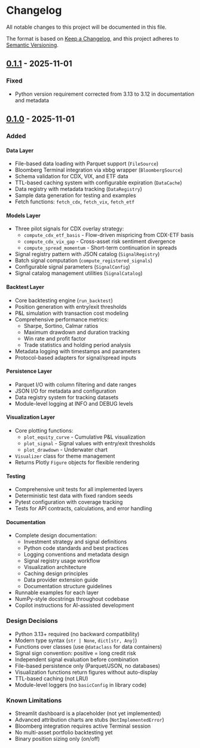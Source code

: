 # Changelog

All notable changes to this project will be documented in this file.

The format is based on [Keep a Changelog](https://keepachangelog.com/en/1.0.0/),
and this project adheres to [Semantic Versioning](https://semver.org/spec/v2.0.0.html).

## [0.1.1] - 2025-11-01

### Fixed
- Python version requirement corrected from 3.13 to 3.12 in documentation and metadata

## [0.1.0] - 2025-11-01

### Added

#### Data Layer
- File-based data loading with Parquet support (`FileSource`)
- Bloomberg Terminal integration via xbbg wrapper (`BloombergSource`)
- Schema validation for CDX, VIX, and ETF data
- TTL-based caching system with configurable expiration (`DataCache`)
- Data registry with metadata tracking (`DataRegistry`)
- Sample data generation for testing and examples
- Fetch functions: `fetch_cdx`, `fetch_vix`, `fetch_etf`

#### Models Layer
- Three pilot signals for CDX overlay strategy:
  - `compute_cdx_etf_basis` - Flow-driven mispricing from CDX-ETF basis
  - `compute_cdx_vix_gap` - Cross-asset risk sentiment divergence
  - `compute_spread_momentum` - Short-term continuation in spreads
- Signal registry pattern with JSON catalog (`SignalRegistry`)
- Batch signal computation (`compute_registered_signals`)
- Configurable signal parameters (`SignalConfig`)
- Signal catalog management utilities (`SignalCatalog`)

#### Backtest Layer
- Core backtesting engine (`run_backtest`)
- Position generation with entry/exit thresholds
- P&L simulation with transaction cost modeling
- Comprehensive performance metrics:
  - Sharpe, Sortino, Calmar ratios
  - Maximum drawdown and duration tracking
  - Win rate and profit factor
  - Trade statistics and holding period analysis
- Metadata logging with timestamps and parameters
- Protocol-based adapters for signal/spread inputs

#### Persistence Layer
- Parquet I/O with column filtering and date ranges
- JSON I/O for metadata and configuration
- Data registry system for tracking datasets
- Module-level logging at INFO and DEBUG levels

#### Visualization Layer
- Core plotting functions:
  - `plot_equity_curve` - Cumulative P&L visualization
  - `plot_signal` - Signal values with entry/exit thresholds
  - `plot_drawdown` - Underwater chart
- `Visualizer` class for theme management
- Returns Plotly `Figure` objects for flexible rendering

#### Testing
- Comprehensive unit tests for all implemented layers
- Deterministic test data with fixed random seeds
- Pytest configuration with coverage tracking
- Tests for API contracts, calculations, and error handling

#### Documentation
- Complete design documentation:
  - Investment strategy and signal definitions
  - Python code standards and best practices
  - Logging conventions and metadata design
  - Signal registry usage workflow
  - Visualization architecture
  - Caching design principles
  - Data provider extension guide
  - Documentation structure guidelines
- Runnable examples for each layer
- NumPy-style docstrings throughout codebase
- Copilot instructions for AI-assisted development

### Design Decisions
- Python 3.13+ required (no backward compatibility)
- Modern type syntax (`str | None`, `dict[str, Any]`)
- Functions over classes (use `@dataclass` for data containers)
- Signal sign convention: positive = long credit risk
- Independent signal evaluation before combination
- File-based persistence only (Parquet/JSON, no databases)
- Visualization functions return figures without auto-display
- TTL-based caching (not LRU)
- Module-level loggers (no `basicConfig` in library code)

### Known Limitations
- Streamlit dashboard is a placeholder (not yet implemented)
- Advanced attribution charts are stubs (`NotImplementedError`)
- Bloomberg integration requires active Terminal session
- No multi-asset portfolio backtesting yet
- Binary position sizing only (on/off)

[0.1.1]: https://github.com/stabilefrisur/aponyx/releases/tag/v0.1.1
[0.1.0]: https://github.com/stabilefrisur/aponyx/releases/tag/v0.1.0
